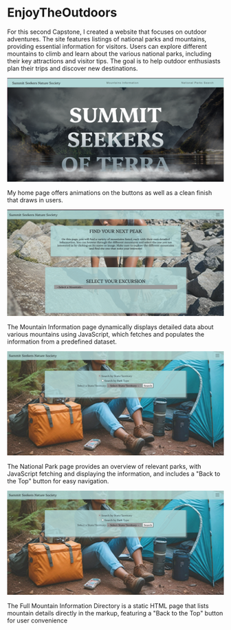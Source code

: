 # EnjoyTheOutdoors
For this second Capstone, I created a website that focuses on outdoor adventures. The site features listings of national parks and mountains, providing essential information for visitors. Users can explore different mountains to climb and learn about the various national parks, including their key attractions and visitor tips. The goal is to help outdoor enthusiasts plan their trips and discover new destinations.

![Home Page](images/home-page.png)

My home page offers animations on the buttons as well as a clean finish that draws in users. 

![Mountain](images/mountain-page.png)

The Mountain Information page dynamically displays detailed data about various mountains using JavaScript, which fetches and populates the information from a predefined dataset.

![National-Park](images/national-page.png)

The National Park page provides an overview of relevant parks, with JavaScript fetching and displaying the information, and includes a "Back to the Top" button for easy navigation.

![Mountain-Directory](images/national-page.png)

The Full Mountain Information Directory is a static HTML page that lists mountain details directly in the markup, featuring a "Back to the Top" button for user convenience
